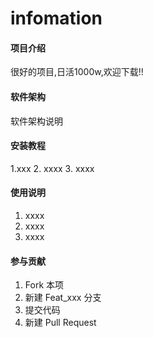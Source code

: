 # infomation

#### 项目介绍
很好的项目,日活1000w,欢迎下载!!

#### 软件架构
软件架构说明


#### 安装教程

1.xxx
2. xxxx
3. xxxx

#### 使用说明

1. xxxx
2. xxxx
3. xxxx

#### 参与贡献

1. Fork 本项
2. 新建 Feat_xxx 分支
3. 提交代码
4. 新建 Pull Request

